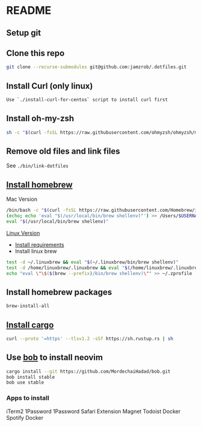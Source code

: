 # README

## Setup git

## Clone this repo
```bash
git clone --recurse-submodules git@github.com:jamzrob/.dotfiles.git
```
 ## Install Curl (only linux)
```bash 
Use `./install-curl-for-centos` script to install curl first
```

## Install oh-my-zsh
```bash
sh -c "$(curl -fsSL https://raw.githubusercontent.com/ohmyzsh/ohmyzsh/master/tools/install.sh)"
```

## Remove old files and link files
See `./bin/link-dotfiles`

## [Install homebrew](https://docs.brew.sh/)
Mac Version
```bash
/bin/bash -c "$(curl -fsSL https://raw.githubusercontent.com/Homebrew/install/HEAD/install.sh)"
(echo; echo 'eval "$(/usr/local/bin/brew shellenv)"') >> /Users/$USERNAME/.zprofile
eval "$(/usr/local/bin/brew shellenv)"
```
[Linux Version](https://docs.brew.sh/Homebrew-on-Linux)

- [Install requirements](Ihttps://docs.brew.sh/Homebrew-on-Linux#requirements)
- Install linux brew
```bash 
test -d ~/.linuxbrew && eval "$(~/.linuxbrew/bin/brew shellenv)"
test -d /home/linuxbrew/.linuxbrew && eval "$(/home/linuxbrew/.linuxbrew/bin/brew shellenv)"
echo "eval \"\$($(brew --prefix)/bin/brew shellenv)\"" >> ~/.zprofile
```

## Install homebrew packages
```bash
brew-install-all
```
 
## [Install cargo](https://doc.rust-lang.org/cargo/getting-started/installation.html)
```bash
curl --proto '=https' --tlsv1.2 -sSf https://sh.rustup.rs | sh
```

## Use [bob](https://github.com/MordechaiHadad/bob) to install neovim
```bash
cargo install --git https://github.com/MordechaiHadad/bob.git
bob install stable
bob use stable
```

### Apps to install

iTerm2
1Password
1Password Safari Extension
Magnet
Todoist
Docker
Spotify
Docker
